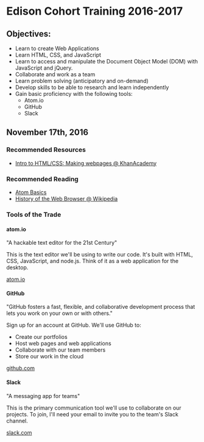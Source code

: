 # Edison Cohort Training 2016-2017

## Objectives:

- Learn to create Web Applications
- Learn HTML, CSS, and JavaScript
- Learn to access and manipulate the Document Object Model (DOM) with JavaScript and jQuery.
- Collaborate and work as a team
- Learn problem solving (anticipatory and on-demand)
- Develop skills to be able to research and learn independently
- Gain basic proficiency with the following tools:
  - Atom.io
  - GitHub
  - Slack

## November 17th, 2016

### Recommended Resources

- [Intro to HTML/CSS: Making webpages @ KhanAcademy](https://www.khanacademy.org/computing/computer-programming/html-css)

### Recommended Reading

- [Atom Basics](http://flight-manual.atom.io/getting-started/sections/atom-basics/)
- [History of the Web Browser @ Wikipedia](https://en.wikipedia.org/wiki/History_of_the_web_browser)

### Tools of the Trade

#### atom.io

"A hackable text editor for the 21st Century"

This is the text editor we'll be using to write our code. It's built with HTML, CSS, JavaScript, and node.js. Think of it as a web application for the desktop.

[atom.io](https://atom.io/)

#### GitHub

"GitHub fosters a fast, flexible, and collaborative development process that lets you work on your own or with others."

Sign up for an account at GitHub. We'll use GitHub to:

- Create our portfolios
- Host web pages and web applications
- Collaborate with our team members
- Store our work in the cloud

[github.com](https://github.com/)

#### Slack

"A messaging app for teams"

This is the primary communication tool we'll use to collaborate on our projects. To join, I'll need your email to invite you to the team's Slack channel.

[slack.com](https://slack.com/)
